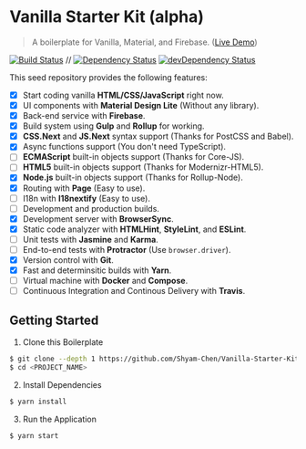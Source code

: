 # Vanilla Starter Kit (alpha)

> A boilerplate for Vanilla, Material, and Firebase. ([Live Demo](https://test-1498d.firebaseapp.com/))

[![Build Status](https://travis-ci.org/Shyam-Chen/Vanilla-Starter-Kit.svg?branch=master)](https://travis-ci.org/Shyam-Chen/Vanilla-Starter-Kit)
 //
[![Dependency Status](https://david-dm.org/Shyam-Chen/Vanilla-Starter-Kit.svg)](https://david-dm.org/Shyam-Chen/Vanilla-Starter-Kit)
[![devDependency Status](https://david-dm.org/Shyam-Chen/Vanilla-Starter-Kit/dev-status.svg)](https://david-dm.org/Shyam-Chen/Vanilla-Starter-Kit?type=dev)

This seed repository provides the following features:
* [x] Start coding vanilla **HTML/CSS/JavaScript** right now.
* [x] UI components with **Material Design Lite** (Without any library).
* [x] Back-end service with **Firebase**.
* [x] Build system using **Gulp** and **Rollup** for working.
* [x] **CSS.Next** and **JS.Next** syntax support (Thanks for PostCSS and Babel).
* [x] Async functions support (You don't need TypeScript).
* [ ] **ECMAScript** built-in objects support (Thanks for Core-JS).
* [ ] **HTML5** built-in objects support (Thanks for Modernizr-HTML5).
* [x] **Node.js** built-in objects support (Thanks for Rollup-Node).
* [x] Routing with **Page** (Easy to use).
* [ ] I18n with **I18nextify** (Easy to use).
* [ ] Development and production builds.
* [x] Development server with **BrowserSync**.
* [x] Static code analyzer with **HTMLHint**, **StyleLint**, and **ESLint**.
* [ ] Unit tests with **Jasmine** and **Karma**.
* [ ] End-to-end tests with **Protractor** (Use `browser.driver`).
* [x] Version control with **Git**.
* [x] Fast and determinsitic builds with **Yarn**.
* [ ] Virtual machine with **Docker** and **Compose**.
* [ ] Continuous Integration and Continous Delivery with **Travis**.

## Getting Started

1) Clone this Boilerplate
```bash
$ git clone --depth 1 https://github.com/Shyam-Chen/Vanilla-Starter-Kit.git <PROJECT_NAME>
$ cd <PROJECT_NAME>
```

2) Install Dependencies
```bash
$ yarn install
```

3) Run the Application
```bash
$ yarn start
```
